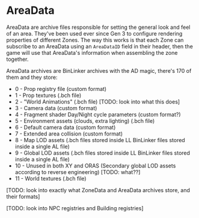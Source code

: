 # AreaData

AreaData are archive files responsible for setting the general look and feel of an area. They've been used ever since Gen 3 to configure rendering properties of different Zones. The way this works is that each Zone can subscribe to an AreaData using an `AreaDataID` field in their header, then the game will use that AreaData's information when assembling the zone together.

AreaData archives are BinLinker archives with the AD magic, there's 170 of them and they store:

- 0 - Prop registry file (custom format) 
- 1 - Prop textures (.bch file)
- 2 - "World Animations" (.bch file) [TODO: look into what this does]
- 3 - Camera data (custom format)
- 4 - Fragment shader Day/Night cycle parameters (custom format?)
- 5 - Environment assets (clouds, extra lighting) (.bch file)
- 6 - Default camera data (custom format)
- 7 - Extended area collision (custom format)
- 8 - Map LOD assets (.bch files stored inside LL BinLinker files stored inside a single AL file)
- 9 - Global LOD assets (.bch files stored inside LL BinLinker files stored inside a single AL file)
- 10 - Unused in both XY and ORAS (Secondary global LOD assets according to reverse engineering) [TODO: what??]
- 11 - World textures (.bch file)

[TODO: look into exactly what ZoneData and AreaData archives store, and their formats]

[TODO: look into NPC registries and Building registries]